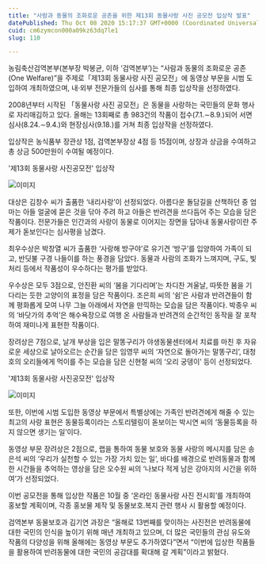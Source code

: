 ```yaml
---
title: "사람과 동물의 조화로운 공존을 위한 제13회 동물사랑 사진 공모전 입상작 발표"
datePublished: Thu Oct 08 2020 15:17:37 GMT+0000 (Coordinated Universal Time)
cuid: cm6zymcon000a09kz63dq7le1
slug: 110

---
```



농림축산검역본부(본부장 박봉균, 이하 ‘검역본부’)는 “사람과 동물의 조화로운 공존(One Welfare)”을 주제로「제13회 동물사랑 사진 공모전」에 동영상 부문을 시범 도입하여 개최하였으며, 내·외부 전문가들의 심사를 통해 최종 입상작을 선정하였다.

2008년부터 시작된 「동물사랑 사진 공모전」은 동물을 사랑하는 국민들의 문화 행사로 자리매김하고 있다. 올해는 13회째로 총 983건의 작품이 접수(7.1.∼8.9.)되어 서면심사(8.24.∼9.4.)와 현장심사(9.18.)를 거쳐 최종 입상작을 선정하였다.

입상작은 농식품부 장관상 1점, 검역본부장상 4점 등 15점이며, 상장과 상금을 수여하고 총 상금 500만원이 수여될 예정이다.

'제13회 동물사랑 사진공모전' 입상작

![이미지](https://cdn.hashnode.com/res/hashnode/image/upload/v1739246765513/2b082291-9ac1-4998-9f11-f27f6e8d45d8.png)

대상은 김창수 씨가 출품한 ‘내리사랑’이 선정되었다. 아름다운 돌담길을 산책하던 중 엄마는 아들 얼굴에 묻은 것을 닦아 주려 하고 아들은 반려견을 쓰다듬어 주는 모습을 담은 작품이다. 전문가들은 인간과의 사랑이 동물로 이어지는 장면을 담아내 동물사랑이란 주제가 돋보인다는 심사평을 남겼다.

최우수상은 박창열 씨가 출품한 ‘사랑해 방구야’로 유기견 ‘방구’를 입양하여 가족이 되고, 반딧불 구경 나들이를 하는 풍경을 담았다. 동물과 사람의 조화가 느껴지며, 구도, 빛 처리 등에서 작품성이 우수하다는 평가를 받았다.

우수상은 모두 3점으로, 안진환 씨의 ‘봄을 기다리며’는 차디찬 겨울날, 따뜻한 봄을 기다리는 듯한 고양이의 표정을 담은 작품이다. 조은희 씨의 ‘쉼’은 사람과 반려견들이 함께 평화롭게 모여 나무 그늘 아래에서 자연을 만끽하는 모습을 담은 작품이다. 박종우 씨의 ‘바닷가의 추억’은 해수욕장으로 여행 온 사람들과 반려견의 순간적인 동작을 잘 포착하여 재미나게 표현한 작품이다.

장려상은 7점으로, 날개 부상을 입은 말똥구리가 야생동물센터에서 치료를 마친 후 자유로운 세상으로 날아오르는 순간을 담은 임영무 씨의 ‘자연으로 돌아가는 말똥구리’, 대청호의 오리들에게 먹이를 주는 모습을 담은 신현철 씨의 ‘오리 궁뎅이’ 등이 선정되었다.

'제13회 동물사랑 사진공모전' 입상작

![이미지](https://cdn.hashnode.com/res/hashnode/image/upload/v1739246768178/03c06f9c-fe70-48ed-870f-c96b1591d93e.png)

또한, 이번에 시범 도입한 동영상 부문에서 특별상에는 가족인 반려견에게 해줄 수 있는 최고의 사랑 표현은 동물등록이라는 스토리텔링이 돋보이는 박시연 씨의 ‘동물등록을 하지 않으면 생기는 일’이다.

동영상 부문 장려상은 2점으로, 랩을 통하여 동물 보호와 동물 사랑의 메시지를 담은 송은석 씨의 ‘우리가 실천할 수 있는 가장 가치 있는 일’, 바다를 배경으로 반려동물과 함께 한 시간들을 추억하는 영상을 담은 오수원 씨의 ‘나보다 적게 남은 강아지의 시간을 위하여’가 선정되었다.

이번 공모전을 통해 입상한 작품은 10월 중 ‘온라인 동물사랑 사진 전시회’를 개최하여 홍보할 계획이며, 각종 홍보물 제작 및 동물보호․복지 관련 행사 시 활용할 예정이다.

검역본부 동물보호과 김기연 과장은 “올해로 13번째를 맞이하는 사진전은 반려동물에 대한 국민의 인식을 높이기 위해 매년 개최하고 있으며, 더 많은 국민들의 관심 유도와 작품의 다양성을 위해 올해에는 동영상 부문도 추가하였다”면서 “이번에 입상한 작품들을 활용하여 반려동물에 대한 국민의 공감대를 확대해 갈 계획”이라고 밝혔다.